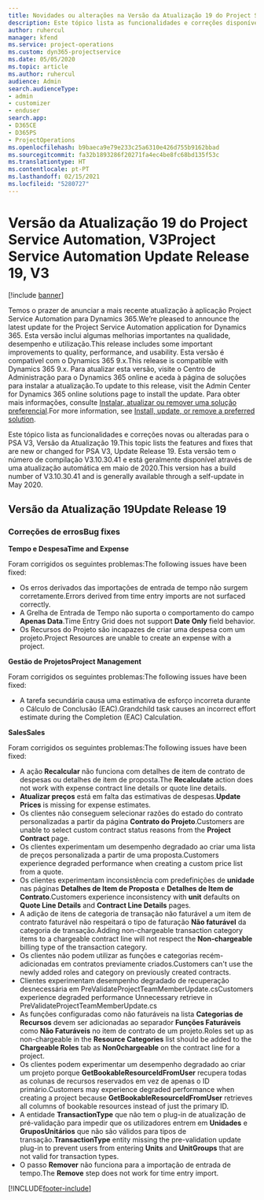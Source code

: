 ```yaml
---
title: Novidades ou alterações na Versão da Atualização 19 do Project Service Automation, V3
description: Este tópico lista as funcionalidades e correções disponíveis no Project Service Automation V3, Versão da Atualização 19, V3.
author: ruhercul
manager: kfend
ms.service: project-operations
ms.custom: dyn365-projectservice
ms.date: 05/05/2020
ms.topic: article
ms.author: ruhercul
audience: Admin
search.audienceType:
- admin
- customizer
- enduser
search.app:
- D365CE
- D365PS
- ProjectOperations
ms.openlocfilehash: b9baeca9e79e233c25a6310e426d755b9162bbad
ms.sourcegitcommit: fa32b1893286f20271fa4ec4be8fc68bd135f53c
ms.translationtype: HT
ms.contentlocale: pt-PT
ms.lasthandoff: 02/15/2021
ms.locfileid: "5280727"
---
```

# <a name="project-service-automation-update-release-19-v3"></a><span data-ttu-id="75586-103">Versão da Atualização 19 do Project Service Automation, V3</span><span class="sxs-lookup"><span data-stu-id="75586-103">Project Service Automation Update Release 19, V3</span></span>

[!include [banner](../includes/psa-now-project-operations.md)]

<span data-ttu-id="75586-104">Temos o prazer de anunciar a mais recente atualização à aplicação Project Service Automation para Dynamics 365.</span><span class="sxs-lookup"><span data-stu-id="75586-104">We’re pleased to announce the latest update for the Project Service Automation application for Dynamics 365.</span></span> <span data-ttu-id="75586-105">Esta versão inclui algumas melhorias importantes na qualidade, desempenho e utilização.</span><span class="sxs-lookup"><span data-stu-id="75586-105">This release includes some important improvements to quality, performance, and usability.</span></span> <span data-ttu-id="75586-106">Esta versão é compatível com o Dynamics 365 9.x.</span><span class="sxs-lookup"><span data-stu-id="75586-106">This release is compatible with Dynamics 365 9.x.</span></span> <span data-ttu-id="75586-107">Para atualizar esta versão, visite o Centro de Administração para o Dynamics 365 online e aceda à página de soluções para instalar a atualização.</span><span class="sxs-lookup"><span data-stu-id="75586-107">To update to this release, visit the Admin Center for Dynamics 365 online solutions page to install the update.</span></span> <span data-ttu-id="75586-108">Para obter mais informações, consulte [Instalar, atualizar ou remover uma solução preferencial](https://docs.microsoft.com/power-platform/admin/install-remove-preferred-solution).</span><span class="sxs-lookup"><span data-stu-id="75586-108">For more information, see [Install, update, or remove a preferred solution](https://docs.microsoft.com/power-platform/admin/install-remove-preferred-solution).</span></span>

<span data-ttu-id="75586-109">Este tópico lista as funcionalidades e correções novas ou alteradas para o PSA V3, Versão da Atualização 19.</span><span class="sxs-lookup"><span data-stu-id="75586-109">This topic lists the features and fixes that are new or changed for PSA V3, Update Release 19.</span></span> <span data-ttu-id="75586-110">Esta versão tem o número de compilação V3.10.30.41 e está geralmente disponível através de uma atualização automática em maio de 2020.</span><span class="sxs-lookup"><span data-stu-id="75586-110">This version has a build number of V3.10.30.41 and is generally available through a self-update in May 2020.</span></span>

## <a name="update-release-19"></a><span data-ttu-id="75586-111">Versão da Atualização 19</span><span class="sxs-lookup"><span data-stu-id="75586-111">Update Release 19</span></span>

### <a name="bug-fixes"></a><span data-ttu-id="75586-112">Correções de erros</span><span class="sxs-lookup"><span data-stu-id="75586-112">Bug fixes</span></span>

<span data-ttu-id="75586-113">**Tempo e Despesa**</span><span class="sxs-lookup"><span data-stu-id="75586-113">**Time and Expense**</span></span>

<span data-ttu-id="75586-114">Foram corrigidos os seguintes problemas:</span><span class="sxs-lookup"><span data-stu-id="75586-114">The following issues have been fixed:</span></span> 

- <span data-ttu-id="75586-115">Os erros derivados das importações de entrada de tempo não surgem corretamente.</span><span class="sxs-lookup"><span data-stu-id="75586-115">Errors derived from time entry imports are not surfaced correctly.</span></span>
- <span data-ttu-id="75586-116">A Grelha de Entrada de Tempo não suporta o comportamento do campo **Apenas Data**.</span><span class="sxs-lookup"><span data-stu-id="75586-116">Time Entry Grid does not support **Date Only** field behavior.</span></span>
- <span data-ttu-id="75586-117">Os Recursos do Projeto são incapazes de criar uma despesa com um projeto.</span><span class="sxs-lookup"><span data-stu-id="75586-117">Project Resources are unable to create an expense with a project.</span></span>

<span data-ttu-id="75586-118">**Gestão de Projetos**</span><span class="sxs-lookup"><span data-stu-id="75586-118">**Project Management**</span></span>

<span data-ttu-id="75586-119">Foram corrigidos os seguintes problemas:</span><span class="sxs-lookup"><span data-stu-id="75586-119">The following issues have been fixed:</span></span> 

-  <span data-ttu-id="75586-120">A tarefa secundária causa uma estimativa de esforço incorreta durante o Cálculo de Conclusão (EAC).</span><span class="sxs-lookup"><span data-stu-id="75586-120">Grandchild task causes an incorrect effort estimate during the Completion (EAC) Calculation.</span></span>

<span data-ttu-id="75586-121">**Sales**</span><span class="sxs-lookup"><span data-stu-id="75586-121">**Sales**</span></span>

<span data-ttu-id="75586-122">Foram corrigidos os seguintes problemas:</span><span class="sxs-lookup"><span data-stu-id="75586-122">The following issues have been fixed:</span></span> 

- <span data-ttu-id="75586-123">A ação **Recalcular** não funciona com detalhes de item de contrato de despesas ou detalhes de item de proposta.</span><span class="sxs-lookup"><span data-stu-id="75586-123">The **Recalculate** action does not work with expense contract line details or quote line details.</span></span>
- <span data-ttu-id="75586-124">**Atualizar preços** está em falta das estimativas de despesas.</span><span class="sxs-lookup"><span data-stu-id="75586-124">**Update Prices** is missing for expense estimates.</span></span>
-  <span data-ttu-id="75586-125">Os clientes não conseguem selecionar razões do estado do contrato personalizadas a partir da página **Contrato do Projeto**.</span><span class="sxs-lookup"><span data-stu-id="75586-125">Customers are unable to select custom contract status reasons from the **Project Contract** page.</span></span>
- <span data-ttu-id="75586-126">Os clientes experimentam um desempenho degradado ao criar uma lista de preços personalizada a partir de uma proposta.</span><span class="sxs-lookup"><span data-stu-id="75586-126">Customers experience degraded performance when creating a custom price list from a quote.</span></span>
- <span data-ttu-id="75586-127">Os clientes experimentam inconsistência com predefinições de **unidade** nas páginas **Detalhes de Item de Proposta** e **Detalhes de Item de Contrato**.</span><span class="sxs-lookup"><span data-stu-id="75586-127">Customers experience inconsistency with **unit** defaults on **Quote Line Details** and **Contract Line Details** pages.</span></span>
- <span data-ttu-id="75586-128">A adição de itens de categoria de transação não faturável a um item de contrato faturável não respeitará o tipo de faturação **Não faturável** da categoria de transação.</span><span class="sxs-lookup"><span data-stu-id="75586-128">Adding non-chargeable transaction category items to a chargeable contract line will not respect the **Non-chargeable** billing type of the transaction category.</span></span>
- <span data-ttu-id="75586-129">Os clientes não podem utilizar as funções e categorias recém-adicionadas em contratos previamente criados.</span><span class="sxs-lookup"><span data-stu-id="75586-129">Customers can't use the newly added roles and category on previously created contracts.</span></span>
- <span data-ttu-id="75586-130">Clientes experimentam desempenho degradado de recuperação desnecessária em PreValidateProjectTeamMemberUpdate.cs</span><span class="sxs-lookup"><span data-stu-id="75586-130">Customers experience degraded performance Unnecessary retrieve in PreValidateProjectTeamMemberUpdate.cs</span></span>
- <span data-ttu-id="75586-131">As funções configuradas como não faturáveis na lista **Categorias de Recursos** devem ser adicionadas ao separador **Funções Faturáveis** como **Não Faturáveis** no item de contrato de um projeto.</span><span class="sxs-lookup"><span data-stu-id="75586-131">Roles set up as non-chargeable in the **Resource Categories** list should be added to the **Chargeable Roles** tab as **Non0chargeable** on the contract line for a project.</span></span>
- <span data-ttu-id="75586-132">Os clientes podem experimentar um desempenho degradado ao criar um projeto porque **GetBookableResourceIdFromUser** recupera todas as colunas de recursos reservados em vez de apenas o ID primário.</span><span class="sxs-lookup"><span data-stu-id="75586-132">Customers may experience degraded performance when creating a project because **GetBookableResourceIdFromUser** retrieves all columns of bookable resources instead of just the primary ID.</span></span>
- <span data-ttu-id="75586-133">A entidade **TransactionType** que não tem o plug-in de atualização de pré-validação para impedir que os utilizadores entrem em **Unidades** e **GruposUnitários** que não são válidos para tipos de transação.</span><span class="sxs-lookup"><span data-stu-id="75586-133">**TransactionType** entity missing the pre-validation update plug-in to prevent users from entering **Units** and **UnitGroups** that are not valid for transaction types.</span></span>
- <span data-ttu-id="75586-134">O passo **Remover** não funciona para a importação de entrada de tempo.</span><span class="sxs-lookup"><span data-stu-id="75586-134">The **Remove** step does not work for time entry import.</span></span>


[!INCLUDE[footer-include](../includes/footer-banner.md)]